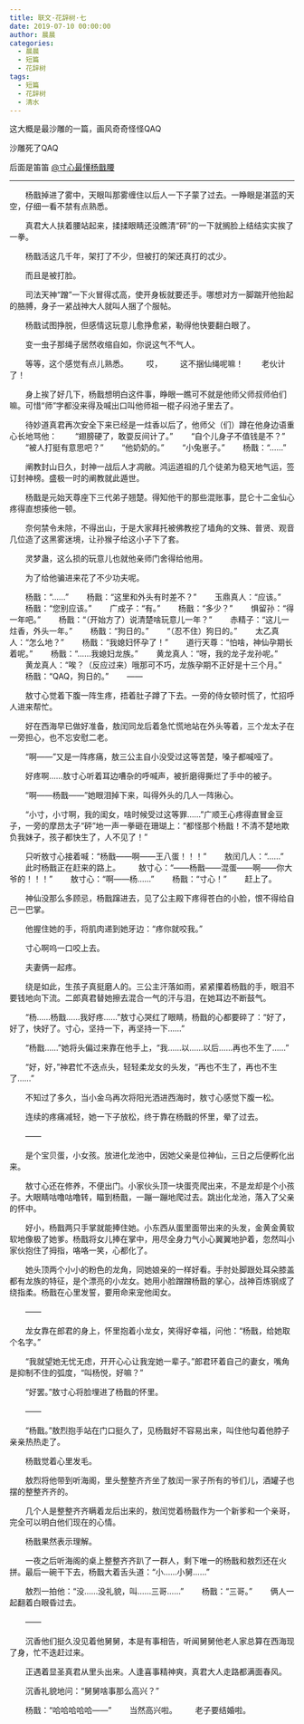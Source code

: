 ```yaml
---
title: 联文·花辞树·七
date: 2019-07-10 00:00:00
author: 晨晨
categories: 
  - 晨晨
  - 短篇
  - 花辞树
tags: 
  - 短篇
  - 花辞树
  - 清水
---
```


这大概是最沙雕的一篇，画风奇奇怪怪QAQ

沙雕死了QAQ

后面是笛笛 [@寸心最懂杨戬腰](https://qingbuzhisuoqiyiwangershen290.lofter.com/)

<!-- more -->

---

　　杨戬掉进了雾中，天眼叫那雾缠住以后人一下子蒙了过去。一睁眼是湛蓝的天空，仔细一看不禁有点熟悉。

　　真君大人扶着腰站起来，揉揉眼睛还没瞧清“砰”的一下就搁脸上结结实实挨了一拳。

　　杨戬活这几千年，架打了不少，但被打的架还真打的忒少。

　　而且是被打脸。

　　司法天神“蹭”一下火冒得忒高，使开身板就要还手。哪想对方一脚踹开他抬起的胳膊，身子一紧战神大人就叫人捆了个服帖。

　　杨戬试图挣脱，但感情这玩意儿愈挣愈紧，勒得他快要翻白眼了。

　　变一虫子那绳子居然收缩自如，你说这气不气人。

　　等等，这个感觉有点儿熟悉。
　　哎，
　　这不捆仙绳呢嘛！
　　老伙计了！

　　身上挨了好几下，杨戬想明白这件事，睁眼一瞧可不就是他师父师叔师伯们嘛。可惜“师”字都没来得及喊出口叫他师祖一棍子闷池子里去了。

　　待妙道真君再次安全下来已经是一炷香以后了，他师父（们）蹲在他身边语重心长地骂他：
　　“翅膀硬了，敢耍反间计了。”
　　“自个儿身子不值钱是不？”
　　“被人打挺有意思吧？”
　　“他奶奶的。”
　　“小兔崽子。”
　　杨戬：“……”

　　阐教封山日久，封神一战后人才凋敝。鸿运道祖的几个徒弟为稳天地气运，签订封神榜。盛极一时的阐教就此遁世。

　　杨戬是元始天尊座下三代弟子翘楚。得知他干的那些混账事，昆仑十二金仙心疼得直想揍他一顿。

　　奈何禁令未除，不得出山，于是大家拜托被佛教挖了墙角的文殊、普贤、观音几位造了这黑雾迷境，让孙猴子给这小子下了套。

　　灵梦蛊，这么损的玩意儿也就他亲师门舍得给他用。

　　为了给他骗进来花了不少功夫呢。

　　杨戬：“……”
　　杨戬：“这里和外头有时差不？”
　　玉鼎真人：“应该。”
　　杨戬：“您别应该。”
　　广成子：“有。”
　　杨戬：“多少？”
　　惧留孙：“得一年吧。”
　　杨戬：“（开始方了）说清楚啥玩意儿一年？”
　　赤精子：“这儿一炷香，外头一年。”
　　杨戬：“狗日的。”
　　“（忍不住）狗日的。”
　　太乙真人：“怎么地？”
　　杨戬：“我媳妇怀孕了！”
　　道行天尊：“怕啥，神仙孕期长着呢。”
　　杨戬：“……我媳妇龙族。”
　　黄龙真人：“呀，我的龙子龙孙呢。”
　　黄龙真人：“唉？（反应过来）哦那可不巧，龙族孕期不正好是十三个月。”
　　杨戬：“QAQ，狗日的。”
　　——

　　敖寸心觉着下腹一阵生疼，捂着肚子蹲了下去。一旁的侍女顿时慌了，忙招呼人进来帮忙。

　　好在西海早已做好准备，敖闰同龙后着急忙慌地站在外头等着，三个龙太子在一旁担心，也不忘安慰二老。

　　“啊——”又是一阵疼痛，敖三公主自小没受过这等苦楚，嗓子都喊哑了。

　　好疼啊……敖寸心听着耳边嘈杂的呼喊声，被折磨得撕烂了手中的被子。

　　“啊——杨戬——”她眼泪掉下来，叫得外头的几人一阵揪心。

　　“小寸，小寸啊，我的闺女，啥时候受过这等罪……”广顺王心疼得直冒金豆子，一旁的摩昂太子“砰”地一声一拳砸在珊瑚上：“都怪那个杨戬！不清不楚地欺负我妹子，孩子都快生了，人不见了！”

　　只听敖寸心接着喊：“杨戬——啊——王八蛋！！！”
　　敖闰几人：“……”
　　此时杨戬正在赶来的路上。
　　敖寸心：“——杨戬——混蛋——啊——你大爷的！！！”
　　敖寸心：“啊——杨……”
　　杨戬：“寸心！”
　　赶上了。

　　神仙没那么多顾忌，杨戬蹿进去，见了公主殿下疼得苍白的小脸，恨不得给自己一巴掌。

　　他握住她的手，将肌肉递到她牙边：“疼你就咬我。”

　　寸心啊呜一口咬上去。

　　夫妻俩一起疼。

　　绕是如此，生孩子真挺磨人的。三公主汗落如雨，紧紧攥着杨戬的手，眼泪不要钱地向下流。二郎真君替她擦去混合一气的汗与泪，在她耳边不断鼓气。

　　“杨……杨戬……我好疼……”敖寸心哭红了眼睛，杨戬的心都要碎了：“好了，好了，快好了。寸心，坚持一下，再坚持一下……”

　　“杨戬……”她将头偏过来靠在他手上，“我……以……以后……再也不生了……”

　　“好，好，”神君忙不迭点头，轻轻柔龙女的头发，“再也不生了，再也不生了……”

　　不知过了多久，当小金乌再次将阳光洒进西海时，敖寸心感觉下腹一松。

　　连续的疼痛减轻，她一下子放松，终于靠在杨戬的怀里，晕了过去。

　　——

　　是个宝贝蛋，小女孩。放进化龙池中，因她父亲是位神仙，三日之后便孵化出来。

　　敖寸心还在修养，不便出门。小家伙头顶一块蛋壳爬出来，不是龙却是个小孩子。大眼睛咕噜咕噜转，瞄到杨戬，一蹦一蹦地爬过去。跳出化龙池，落入了父亲的怀中。

　　好小，杨戬两只手掌就能捧住她。小东西从蛋里面带出来的头发，金黄金黄软软地像极了她爹。杨戬将女儿捧在掌中，用尽全身力气小心翼翼地护着，忽然叫小家伙抱住了拇指，咯咯一笑，心都化了。

　　她头顶两个小小的粉色的龙角，同她娘亲的一样好看。手肘处脚跟处耳朵膝盖都有龙族的特征，是个漂亮的小龙女。她用小脸蹭蹭杨戬的掌心，战神百炼钢成了绕指柔。杨戬在心里发誓，要用命来宠他闺女。

　　——

　　龙女靠在郎君的身上，怀里抱着小龙女，笑得好幸福，问他：“杨戬，给她取个名字。”

　　“我就望她无忧无虑，开开心心让我宠她一辈子。”郎君环着自己的妻女，嘴角是抑制不住的弧度，“叫杨悦，好嘛？”

　　“好罢。”敖寸心将脸埋进了杨戬的怀里。

　　——

　　“杨戬。”敖烈抱手站在门口挺久了，见杨戬好不容易出来，叫住他勾着他脖子亲亲热热走了。

　　杨戬觉着心里发毛。

　　敖烈将他带到听海阁，里头整整齐齐坐了敖闰一家子所有的爷们儿，酒罐子也摆的整整齐齐的。

　　几个人是整整齐齐瞒着龙后出来的，敖闰觉着杨戬作为一个新爹和一个亲哥，完全可以明白他们现在的心情。

　　杨戬果然表示理解。

　　一夜之后听海阁的桌上整整齐齐趴了一群人，剩下唯一的杨戬和敖烈还在火拼。最后一碗干下去，杨戬大着舌头道：“小……小舅……”

　　敖烈一拍他：“没……没礼貌，叫……三哥……”
　　杨戬：“三哥。”
　　俩人一起翻着白眼昏过去。

　　——

　　沉香他们挺久没见着他舅舅，本是有事相告，听闻舅舅他老人家总算在西海现了身，忙不迭赶过来。

　　正遇着显圣真君从里头出来。人逢喜事精神爽，真君大人走路都满面春风。

　　沉香礼貌地问：“舅舅啥事那么高兴？”

　　杨戬：“哈哈哈哈哈——”
　　当然高兴啦。
　　老子要结婚啦。
